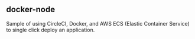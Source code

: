 ## docker-node

Sample of using CircleCI, Docker, and AWS ECS (Elastic Container Service) to single click deploy an application.